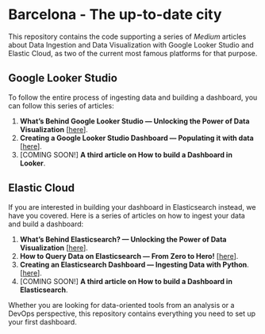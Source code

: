 # Barcelona - The up-to-date city

This repository contains the code supporting a series of *Medium* articles about Data Ingestion and Data Visualization with Google Looker Studio and Elastic Cloud, as two of the current most famous platforms for that purpose.

## Google Looker Studio
To follow the entire process of ingesting data and building a dashboard, you can follow this series of articles:
1. **What’s Behind Google Looker Studio — Unlocking the Power of Data Visualization** [[here](https://medium.com/forcodesake/google-looker-studio-power-data-visualization-science-gcp-cloud-big-query-sql-learning-dashboard-python-d4666895dc76)].
2. **Creating a Google Looker Studio Dashboard — Populating it with data** [[here](https://medium.com/forcodesake/google-looker-studio-dashboard-populating-data-science-gcp-cloud-big-query-sql-learning-dashboard-python-7c02da66e83e)].
3. [COMING SOON!] **A third article on How to build a Dashboard in Looker**.

## Elastic Cloud
If you are interested in building your dashboard in Elasticsearch instead, we have you covered. Here is a series of articles on how to ingest your data and build a dashboard:
1. **What’s Behind Elasticsearch? — Unlocking the Power of Data Visualization** [[here](https://medium.com/forcodesake/whats-behind-elasticsearch-unlocking-the-power-of-data-visualization-23001ecfc4a2)].
2. **How to Query Data on Elasticsearch — From Zero to Hero!** [[here](https://medium.com/forcodesake/query-data-on-elasticsearch-kibana-lucerne-datascience-datavisualization-devops-dashboard-visualization-9163a7e9b6f6)].
3. **Creating an Elasticsearch Dashboard — Ingesting Data with Python**. [[here](https://medium.com/forcodesake/elasticsearch-dashboard-data-ingestion-python-visualization-big-data-76bc58cfa840)].
4. [COMING SOON!] **A third article on How to build a Dashboard in Elasticsearch**.

Whether you are looking for data-oriented tools from an analysis or a DevOps perspective, this repository contains everything you need to set up your first dashboard.
